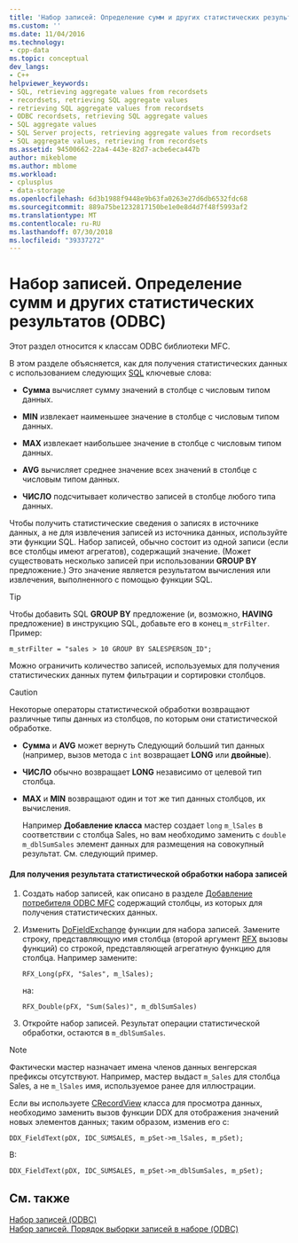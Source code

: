```yaml
---
title: 'Набор записей: Определение сумм и других статистических результатов (ODBC) | Документация Майкрософт'
ms.custom: ''
ms.date: 11/04/2016
ms.technology:
- cpp-data
ms.topic: conceptual
dev_langs:
- C++
helpviewer_keywords:
- SQL, retrieving aggregate values from recordsets
- recordsets, retrieving SQL aggregate values
- retrieving SQL aggregate values from recordsets
- ODBC recordsets, retrieving SQL aggregate values
- SQL aggregate values
- SQL Server projects, retrieving aggregate values from recordsets
- SQL aggregate values, retrieving from recordsets
ms.assetid: 94500662-22a4-443e-82d7-acbe6eca447b
author: mikeblome
ms.author: mblome
ms.workload:
- cplusplus
- data-storage
ms.openlocfilehash: 6d3b1988f9448e9b63fa0263e27d6db6532fdc68
ms.sourcegitcommit: 889a75be1232817150be1e0e8d4d7f48f5993af2
ms.translationtype: MT
ms.contentlocale: ru-RU
ms.lasthandoff: 07/30/2018
ms.locfileid: "39337272"
---
```

# <a name="recordset-obtaining-sums-and-other-aggregate-results-odbc"></a>Набор записей. Определение сумм и других статистических результатов (ODBC)
Этот раздел относится к классам ODBC библиотеки MFC.  
  
 В этом разделе объясняется, как для получения статистических данных с использованием следующих [SQL](../../data/odbc/sql.md) ключевые слова:  
  
-   **Сумма** вычисляет сумму значений в столбце с числовым типом данных.  
  
-   **MIN** извлекает наименьшее значение в столбце с числовым типом данных.  
  
-   **MAX** извлекает наибольшее значение в столбце с числовым типом данных.  
  
-   **AVG** вычисляет среднее значение всех значений в столбце с числовым типом данных.  
  
-   **ЧИСЛО** подсчитывает количество записей в столбце любого типа данных.  
  
 Чтобы получить статистические сведения о записях в источнике данных, а не для извлечения записей из источника данных, используйте эти функции SQL. Набор записей, обычно состоит из одной записи (если все столбцы имеют агрегатов), содержащий значение. (Может существовать несколько записей при использовании **GROUP BY** предложение.) Это значение является результатом вычисления или извлечения, выполненного с помощью функции SQL.  
  
> [!TIP]
>  Чтобы добавить SQL **GROUP BY** предложение (и, возможно, **HAVING** предложение) в инструкцию SQL, добавьте его в конец `m_strFilter`. Пример:  
  
```  
m_strFilter = "sales > 10 GROUP BY SALESPERSON_ID";  
```  
  
 Можно ограничить количество записей, используемых для получения статистических данных путем фильтрации и сортировки столбцов.  
  
> [!CAUTION]
>  Некоторые операторы статистической обработки возвращают различные типы данных из столбцов, по которым они статистической обработке.  
  
-   **Сумма** и **AVG** может вернуть Следующий больший тип данных (например, вызов метода с `int` возвращает **LONG** или **двойные**).  
  
-   **ЧИСЛО** обычно возвращает **LONG** независимо от целевой тип столбца.  
  
-   **MAX** и **MIN** возвращают один и тот же тип данных столбцов, их вычисления.  
  
     Например **Добавление класса** мастер создает `long` `m_lSales` в соответствии с столбца Sales, но вам необходимо заменить с `double m_dblSumSales` элемент данных для размещения на совокупный результат. См. следующий пример.  
  
#### <a name="to-obtain-an-aggregate-result-for-a-recordset"></a>Для получения результата статистической обработки набора записей  
  
1.  Создать набор записей, как описано в разделе [Добавление потребителя ODBC MFC](../../mfc/reference/adding-an-mfc-odbc-consumer.md) содержащий столбцы, из которых для получения статистических данных.  
  
2.  Изменить [DoFieldExchange](../../mfc/reference/crecordset-class.md#dofieldexchange) функции для набора записей. Замените строку, представляющую имя столбца (второй аргумент [RFX](../../data/odbc/record-field-exchange-using-rfx.md) вызовы функций) со строкой, представляющей агрегатную функцию для столбца. Например замените:  
  
    ```  
    RFX_Long(pFX, "Sales", m_lSales);  
    ```  
  
     на:  
  
    ```  
    RFX_Double(pFX, "Sum(Sales)", m_dblSumSales)  
    ```  
  
3.  Откройте набор записей. Результат операции статистической обработки, остаются в `m_dblSumSales`.  
  
> [!NOTE]
>  Фактически мастер назначает имена членов данных венгерская префиксы отсутствуют. Например, мастер выдаст `m_Sales` для столбца Sales, а не `m_lSales` имя, используемое ранее для иллюстрации.  
  
 Если вы используете [CRecordView](../../mfc/reference/crecordview-class.md) класса для просмотра данных, необходимо заменить вызов функции DDX для отображения значений новых элементов данных; таким образом, изменив его с:  
  
```  
DDX_FieldText(pDX, IDC_SUMSALES, m_pSet->m_lSales, m_pSet);  
```  
  
 В:  
  
```  
DDX_FieldText(pDX, IDC_SUMSALES, m_pSet->m_dblSumSales, m_pSet);  
```  
  
## <a name="see-also"></a>См. также  
 [Набор записей (ODBC)](../../data/odbc/recordset-odbc.md)   
 [Набор записей. Порядок выборки записей в наборе (ODBC)](../../data/odbc/recordset-how-recordsets-select-records-odbc.md)